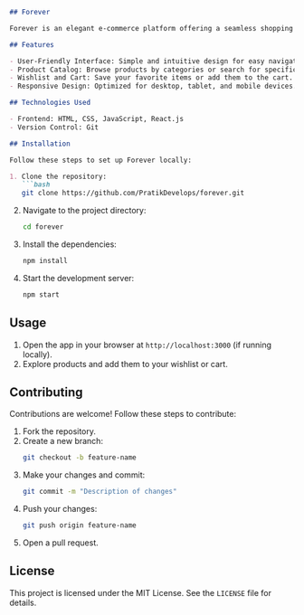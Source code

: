 

```markdown
## Forever

Forever is an elegant e-commerce platform offering a seamless shopping experience with a wide range of products. Shop with ease, add items to your cart, and enjoy secure transactions.

## Features

- User-Friendly Interface: Simple and intuitive design for easy navigation.
- Product Catalog: Browse products by categories or search for specific items.
- Wishlist and Cart: Save your favorite items or add them to the cart.
- Responsive Design: Optimized for desktop, tablet, and mobile devices.

## Technologies Used

- Frontend: HTML, CSS, JavaScript, React.js
- Version Control: Git

## Installation

Follow these steps to set up Forever locally:

1. Clone the repository:
   ```bash
   git clone https://github.com/PratikDevelops/forever.git
   ```
2. Navigate to the project directory:
   ```bash
   cd forever
   ```
3. Install the dependencies:
   ```bash
   npm install
   ```
4. Start the development server:
   ```bash
   npm start
   ```

## Usage

1. Open the app in your browser at `http://localhost:3000` (if running locally).
2. Explore products and add them to your wishlist or cart.

## Contributing

Contributions are welcome! Follow these steps to contribute:

1. Fork the repository.
2. Create a new branch:
   ```bash
   git checkout -b feature-name
   ```
3. Make your changes and commit:
   ```bash
   git commit -m "Description of changes"
   ```
4. Push your changes:
   ```bash
   git push origin feature-name
   ```
5. Open a pull request.

## License

This project is licensed under the MIT License. See the `LICENSE` file for details.
 
